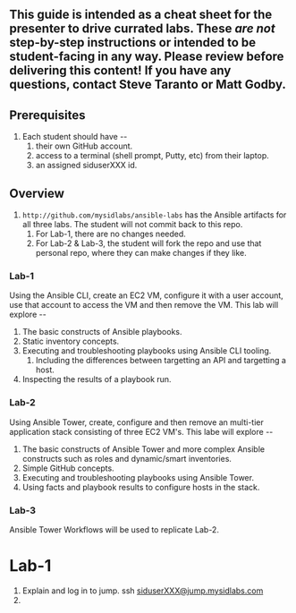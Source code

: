 ## This guide is intended as a cheat sheet for the presenter to drive currated labs.  These *are not* step-by-step instructions or intended to be student-facing in any way.  Please review before delivering this content!  If you have any questions, contact Steve Taranto or Matt Godby.

## Prerequisites

1. Each student should have --
    1. their own GitHub account.
    1. access to a terminal (shell prompt, Putty, etc) from their laptop.
    1. an assigned siduserXXX id. 

## Overview

1. `http://github.com/mysidlabs/ansible-labs` has the Ansible artifacts for all three labs.  The student will not commit back to this repo.  
    1. For Lab-1, there are no changes needed.
    1. For Lab-2 & Lab-3, the student will fork the repo and use that personal repo, where they can make changes if they like.

### Lab-1

Using the Ansible CLI, create an EC2 VM, configure it with a user account, use that account to access the VM and then remove the VM.  This lab will explore --

1. The basic constructs of Ansible playbooks.
1. Static inventory concepts.
1. Executing and troubleshooting playbooks using Ansible CLI tooling.
    1. Including the differences between targetting an API and targetting a host.
1. Inspecting the results of a playbook run. 

### Lab-2

Using Ansible Tower, create, configure and then remove an multi-tier application stack consisting of three EC2 VM's.  This labe will explore --

1. The basic constructs of Ansible Tower and more complex Ansible constructs such as roles and dynamic/smart inventories.
1. Simple GitHub concepts.
1. Executing and troubleshooting playbooks using Ansible Tower.
1. Using facts and playbook results to configure hosts in the stack.

### Lab-3

Ansible Tower Workflows will be used to replicate Lab-2.

# Lab-1

1. Explain and log in to jump.  ssh siduserXXX@jump.mysidlabs.com
1. 